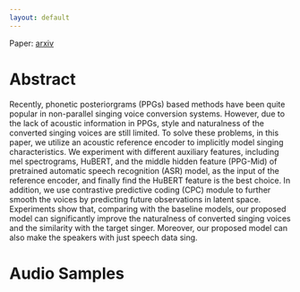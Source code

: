 ```yaml
---
layout: default
---
```


<!-- <h1 align='center'><font size='10'> TOWARDS HIGH-FIDELITY SINGING VOICE CONVERSION WITH ACOUSTICREFERENCE AND CONTRASTIVE PREDICTIVE CODING </font></h1>

 -->

Paper: [arxiv](https://arxiv.org/abs/2010.14804)

# Abstract

Recently, phonetic posteriorgrams (PPGs) based methods have been quite popular in non-parallel singing voice conversion systems. However, due to the lack of acoustic information in PPGs,  style and naturalness of the converted singing voices are still limited. To
solve these problems, in this paper, we utilize an acoustic reference encoder to implicitly model singing characteristics. We experiment with different auxiliary features, including mel spectrograms, HuBERT, and the middle hidden feature (PPG-Mid) of pretrained automatic speech recognition (ASR) model, as the input of the reference encoder, and finally find the HuBERT feature is the best choice. In addition, we use contrastive predictive coding (CPC) module to further smooth the voices by predicting future observations in latent space. Experiments show that, comparing with the baseline models, our proposed model can significantly improve the naturalness of converted singing voices and the similarity with the target singer. Moreover, our proposed model can also make the speakers with just speech data sing. 

# Audio Samples
